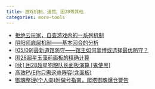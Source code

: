```yaml
---
title: 游戏机制、道馆、困28等其他
categories: more-tools
---
```

- <a href="https://bbs.nga.cn/read.php?tid=21421197">拒绝云玩家，自查游戏内的一系列机制</a>
- <a href="https://bbs.nga.cn/read.php?tid=21907977">阴阳师底层机制——基本回合的分析</a>
- <a href="https://bbs.nga.cn/read.php?tid=21680914">[05/09]最新道馆防守——馆主如何拿博或选择最优防守？</a>
- <a href="https://bbs.nga.cn/read.php?tid=18696184">困28超星玉藻前面板的精确计算</a>
- <a href="https://bbs.nga.cn/read.php?tid=22746150">[续] 困28超星狗粮队长面板演算 [鬼使黑]</a>
- <a href="https://bbs.nga.cn/read.php?tid=22322958">高效PVE你只需这些阵容(含面板)</a>
- <a href="https://bbs.nga.cn/read.php?tid=20814683">御魂整理(个人向)附做号指南，爬塔御魂爆仓警告</a>
